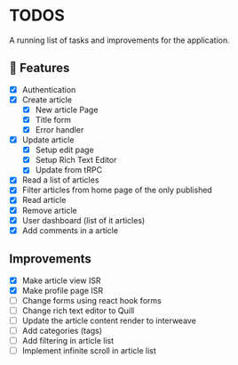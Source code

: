 # TODOS

A running list of tasks and improvements for the application.

## 🚀 Features

- [X] Authentication
- [X] Create article
  - [X] New article Page
  - [X] Title form
  - [X] Error handler
- [X] Update article
  - [X] Setup edit page
  - [X] Setup Rich Text Editor
  - [X] Update from tRPC
- [X] Read a list of articles
- [X] Filter articles from home page of the only published
- [X] Read article
- [X] Remove article
- [X] User dashboard (list of it articles)
- [X] Add comments in a article

## Improvements

- [X] Make article view ISR
- [X] Make profile page ISR
- [ ] Change forms using react hook forms
- [ ] Change rich text editor to Quill
- [ ] Update the article content render to interweave
- [ ] Add categories (tags)
- [ ] Add filtering in article list
- [ ] Implement infinite scroll in article list
